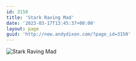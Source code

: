 ```yaml
---
id: 3150
title: 'Stark Raving Mad'
date: '2023-03-17T13:45:37+00:00'
layout: page
guid: 'http://new.andydixon.com/?page_id=3150'
---
```


![Stark Raving Mad](https://i0.wp.com/assets.g8x2.ldn.idrivee2-23.com/posters/Stark%20Raving%20Mad%2001.jpg?w=1200&ssl=1 "Stark Raving Mad")